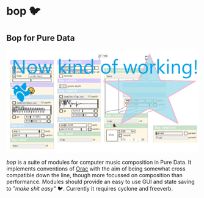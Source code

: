 # bop 🐦
## Bop for Pure Data

![bop.png](bop.png)

*bop* is a suite of modules for computer music composition in Pure Data.  It implements conventions of [Orac](https://github.com/TheTechnobear/Orac) with the aim of being somewhat cross compatible down the line, though more focussed on composition than performance.  Modules should provide an easy to use GUI and state saving to *"make shit easy"* 🐦. Currently it requires cyclone and freeverb.

